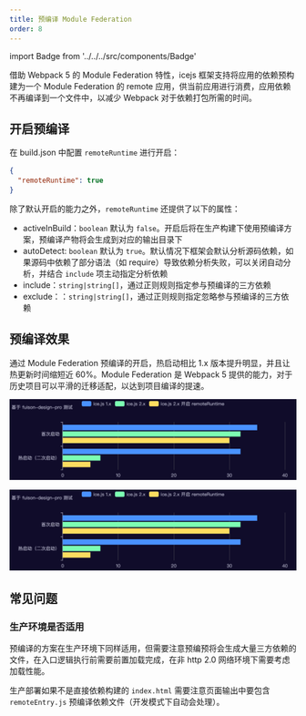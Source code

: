 ```yaml
---
title: 预编译 Module Federation
order: 8
---
```


import Badge from '../../../src/components/Badge'

<Badge text="2.0.0" />

借助 Webpack 5 的 Module Federation 特性，icejs 框架支持将应用的依赖预构建为一个 Module Federation 的 remote 应用，供当前应用进行消费，应用依赖不再编译到一个文件中，以减少 Webpack 对于依赖打包所需的时间。

## 开启预编译

在 build.json 中配置 `remoteRuntime` 进行开启：

```json
{
  "remoteRuntime": true
}
```

除了默认开启的能力之外，`remoteRuntime` 还提供了以下的属性：

- activeInBuild：`boolean` 默认为 `false`。开启后将在生产构建下使用预编译方案，预编译产物将会生成到对应的输出目录下
- autoDetect: `boolean` 默认为 `true`。默认情况下框架会默认分析源码依赖，如果源码中依赖了部分语法（如 require）导致依赖分析失败，可以关闭自动分析，并结合 `include` 项主动指定分析依赖
- include：`string|string[]`，通过正则规则指定参与预编译的三方依赖
- exclude：：`string|string[]`，通过正则规则指定忽略参与预编译的三方依赖

## 预编译效果

通过 Module Federation 预编译的开启，热启动相比 1.x 版本提升明显，并且让热更新时间缩短近 60%。Module Federation 是 Webpack 5 提供的能力，对于历史项目可以平滑的迁移适配，以达到项目编译的提速。

![启动速度提升](../../../static/img/mf_01.png)

![热更新速度提升](../../../static/img/mf_01.png)

## 常见问题

### 生产环境是否适用

预编译的方案在生产环境下同样适用，但需要注意预编预将会生成大量三方依赖的文件，在入口逻辑执行前需要前置加载完成，在非 http 2.0 网络环境下需要考虑加载性能。

生产部署如果不是直接依赖构建的 `index.html` 需要注意页面输出中要包含 `remoteEntry.js` 预编译依赖文件（开发模式下自动会处理）。